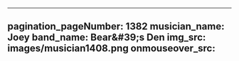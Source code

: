 ------
pagination_pageNumber: 1382
musician_name: Joey
band_name: Bear&amp;#39;s Den
img_src: images/musician1408.png
onmouseover_src: 
------